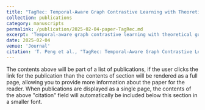 ```yaml
---
title: "TagRec: Temporal-Aware Graph Contrastive Learning with Theoretical Augmentation for Sequential Recommendation"
collection: publications
category: manuscripts
permalink: /publication/2025-02-04-paper-TagRec.md
excerpt: 'Temporal-aware graph contrastive learning with theoretical guarantees for sequential Recommendation (TagRec), integrates temporal-aware collaborative patterns with adaptive data augmentation to generate more informative user and item representations.'
date: 2025-02-04
venue: 'Journal'
citation: 'T. Peng et al., "TagRec: Temporal-Aware Graph Contrastive Learning with Theoretical Augmentation for Sequential Recommendation," in IEEE Transactions on Knowledge and Data Engineering, doi: 10.1109/TKDE.2025.3538706.'
---
```



The contents above will be part of a list of publications, if the user clicks the link for the publication than the contents of section will be rendered as a full page, allowing you to provide more information about the paper for the reader. When publications are displayed as a single page, the contents of the above "citation" field will automatically be included below this section in a smaller font.
